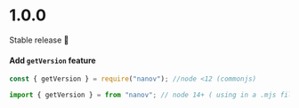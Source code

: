 # 1.0.0

Stable release 🥳

#### Add `getVersion` feature

```js
const { getVersion } = require("nanov"); //node <12 (commonjs)

import { getVersion } = from "nanov"; // node 14+ ( using in a .mjs file or setting "type":"module" inside your package.json) // or using a compatible module option in tsconfig for esm
```
